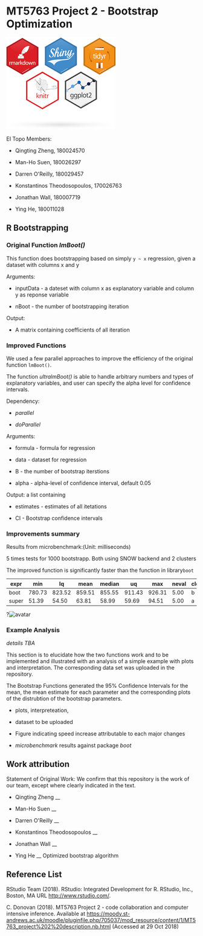 # MT5763 Project 2 - Bootstrap Optimization

![](https://raw.githubusercontent.com/ladychili/MT5763-Project-2/master/r-packages.png?token=AaldBeYwHauQ1p-x4kRfKTNPYLxc-3Q2ks5b2xckwA%3D%3D)

EI Topo Members:

- Qingting Zheng, 180024570

- Man-Ho Suen, 180026297

- Darren O'Reilly, 180029457

- Konstantinos Theodosopoulos, 170026763

- Jonathan Wall, 180007719

- Ying He, 180011028

## R Bootstrapping 

### Original Function _lmBoot()_

This function does bootstrapping based on simply `y ~ x` regression, given a dataset with columns x and y

Arguments: 

- inputData - a dateset with column x as explanatory variable and column y as reponse variable

- nBoot - the number of bootstrapping iteration

Output: 

- A matrix containing coefficients of all iteration


### Improved Functions

We used a few parallel approaches to improve the efficiency of the original function `lmBoot()`. 

The function _ultralmBoot()_ is able to handle arbitrary numbers and types of explanatory variables, and user can specify the alpha level for confidence intervals. 

Dependency:

- _parallel_

- _doParallel_

Arguments: 

- formula - formula for regression 

- data - dataset for regression 

- B - the number of bootstrap iterstions 

- alpha - alpha-level of confidence interval, default 0.05
        
Output: a list containing

- estimates - estimates of all itetations

- CI - Bootstrap confidence intervals

### Improvements summary

Results from microbenchmark:(Unit: milliseconds)

5 times tests for 1000 bootstrapp. Both using SNOW backend and 2 clusters

The improved function is significantly faster than the function in library`boot`


| expr  | min    | lq     | mean   | median | uq     | max    | neval | cld |
|-------|--------|--------|--------|--------|--------|--------|-------|-----|
| boot  | 780.73 | 823.52 | 859.51 | 855.55 | 911.43 | 926.31 | 5.00  | b   |
| super | 51.39  | 54.50  | 63.81  | 58.99  | 59.69  | 94.51  | 5.00  | a   |


?![avatar](/user/desktop/doge.png)


### Example Analysis

*details TBA* 

This section is to elucidate how the two functions work and to be implemented and illustrated with an analysis of a simple example with plots and interpretation.  The corresponding data set was uploaded in the repository. 

The Bootstrap Functions generated the 95% Confidence Intervals for the mean, the mean estimate for each parameter and the corresponding plots of the distrubtion of the bootstrap parameters.

- plots, interpreteation, 

- dataset to be uploaded

- Figure indicating speed increase attributable to each major changes

- *microbenchmark* results against package *boot*


## Work attribution

Statement of Original Work: We confirm that this repository is the work of our team, except where clearly indicated in the text.

- Qingting Zheng __

- Man-Ho Suen __

- Darren O'Reilly __

- Konstantinos Theodosopoulos __

- Jonathan Wall __

- Ying He __ Optimized bootstrap algorithm

## Reference List

RStudio Team (2018). RStudio: Integrated Development for R. RStudio, Inc., Boston, MA URL <http://www.rstudio.com/>.

C. Donovan (2018). MT5763 Project 2 - code collaboration and computer intensive inference. Available at <https://moody.st-andrews.ac.uk/moodle/pluginfile.php/705037/mod_resource/content/1/MT5763_project%202%20description.nb.html> (Accessed at 29 Oct 2018) 




